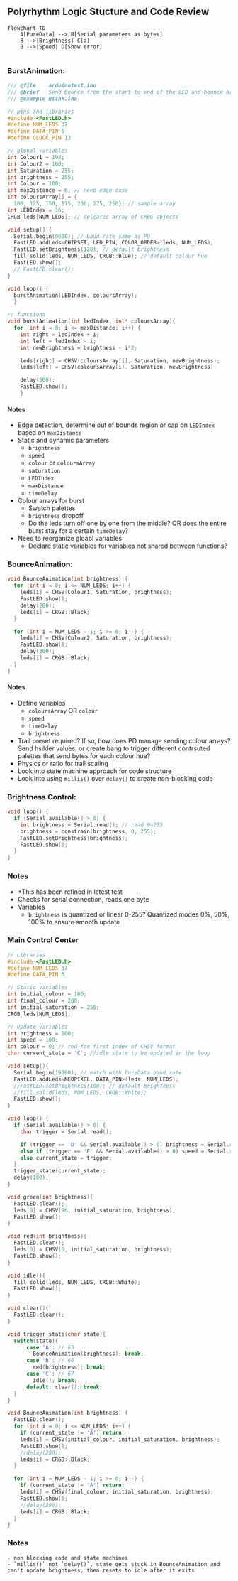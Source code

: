 ## Polyrhythm Logic Stucture and Code Review

```mermaid
flowchart TD
    A[PureData] --> B[Serial parameters as bytes]
    B -->|Brightness| C[a]
    B -->|Speed| D[Show error]
    

```

### BurstAnimation:
```cpp
/// @file    arduinotest.ino
/// @brief   Send bounce from the start to end of the LED and bounce back.
/// @example Blink.ino

// pins and libraries
#include <FastLED.h>
#define NUM_LEDS 37
#define DATA_PIN 6
#define CLOCK_PIN 13

// global variables
int Colour1 = 192; 
int Colour2 = 160; 
int Saturation = 255; 
int brightness = 255;
int Colour = 100; 
int maxDistance = 6; // need edge case
int coloursArray[] = {
  100, 125, 150, 175, 200, 225, 250}; // sample array
int LEDIndex = 16;
CRGB leds[NUM_LEDS]; // delcares array of CRBG objects

void setup() { 
  Serial.begin(9600); // baud rate same as PD
  FastLED.addLeds<CHIPSET, LED_PIN, COLOR_ORDER>(leds, NUM_LEDS);
  FastLED.setBrightness(128); // default brightness
  fill_solid(leds, NUM_LEDS, CRGB::Blue); // default colour hue
  FastLED.show();
  // FastLED.clear();
}

void loop() { 
  burstAnimation(LEDIndex, coloursArray);
  }

// functions
void burstAnimation(int ledIndex, int* coloursArray){
  for (int i = 0; i <= maxDistance; i++) {
    int right = ledIndex + i;
    int left = ledIndex - i;
    int newBrightness = brightness - i*2;

    leds[right] = CHSV(coloursArray[i], Saturation, newBrightness); 
    leds[left] = CHSV(coloursArray[i], Saturation, newBrightness); 

    delay(500); 
    FastLED.show();
    }
```

#### Notes
- Edge detection, determine out of bounds region or cap on `LEDIndex` based on `maxDistance`
- Static and dynamic parameters
    - `brightness`
    - `speed`
    - `colour` or `coloursArray`
    - `saturation`
    - `LEDIndex`
    - `maxDistance`
    - `timeDelay`
- Colour arrays for burst
    - Swatch palettes
    - `brightness` dropoff
    - Do the leds turn off one by one from the middle? OR does the entire burst stay for a certain `timeDelay`?
- Need to reorganize gloabl variables
    - Declare static variables for variables not shared between functions?


### BounceAnimation:
```cpp
void BounceAnimation(int brightness) {
  for (int i = 0; i <= NUM_LEDS; i++) {
    leds[i] = CHSV(Colour1, Saturation, brightness);
    FastLED.show();
    delay(200);
    leds[i] = CRGB::Black;
  }

  for (int i = NUM_LEDS - 1; i >= 0; i--) {
    leds[i] = CHSV(Colour2, Saturation, brightness);
    FastLED.show();
    delay(200);
    leds[i] = CRGB::Black;
  }
}
```
#### Notes
- Define variables
    - `coloursArray` OR `colour`
    - `speed`
    - `timeDelay`
    - `brightness` 
- Trail preset required? If so, how does PD manage sending colour arrays? Send hsilder values, or create bang to trigger different contrsuted palettes that send bytes for each colour hue? 
- Physics or ratio for trail scaling
- Look into state machine approach for code structure
- Look into using `millis()` over `delay()` to create non-blocking code


### Brightness Control:
```cpp
void loop() {
  if (Serial.available() > 0) {
    int brightness = Serial.read(); // read 0–255
    brightness = constrain(brightness, 0, 255);
    FastLED.setBrightness(brightness);
    FastLED.show();
  }
}
```
### Notes
- *This has been refined in latest test
- Checks for serial connection, reads one byte
- Variables
    - `brightness` is quantized or linear 0-255?
        Quantized modes 0%, 50%, 100% to ensure smooth update


### Main Control Center
```cpp
// Libraries
#include <FastLED.h>
#define NUM_LEDS 37
#define DATA_PIN 6

// Static variables
int initial_colour = 100;
int final_colour = 200;
int initial_saturation = 255;
CRGB leds[NUM_LEDS]; 

// Update variables
int brightness = 100;
int speed = 100;
int colour = 0; // red for first index of CHSV format 
char current_state = 'C'; //idle state to be updated in the loop

void setup(){
  Serial.begin(19200); // match with PureData baud rate
  FastLED.addLeds<NEOPIXEL, DATA_PIN>(leds, NUM_LEDS);
  //FastLED.setBrightness(100); // default brightness
  //fill_solid(leds, NUM_LEDS, CRGB::White);
  FastLED.show();
}

void loop() {
  if (Serial.available() > 0) {
    char trigger = Serial.read();

    if (trigger == 'D' && Serial.available() > 0) brightness = Serial.read();
    else if (trigger == 'E' && Serial.available() > 0) speed = Serial.read();
    else current_state = trigger;
  }
  trigger_state(current_state); 
  delay(100);
}

void green(int brightness){
  FastLED.clear();
  leds[0] = CHSV(96, initial_saturation, brightness);
  FastLED.show();
}

void red(int brightness){
  FastLED.clear();
  leds[0] = CHSV(0, initial_saturation, brightness);
  FastLED.show();
}

void idle(){
  fill_solid(leds, NUM_LEDS, CRGB::White);
  FastLED.show();
}

void clear(){
  FastLED.clear();
}

void trigger_state(char state){
  switch(state){
      case 'A': // 65 
        BounceAnimation(brightness); break;
      case 'B': // 66
        red(brightness); break;
      case 'C': // 67
        idle(); break;
      default: clear(); break;
  }
}

void BounceAnimation(int brightness) {
  FastLED.clear();
  for (int i = 0; i <= NUM_LEDS; i++) {
    if (current_state != 'A') return;
    leds[i] = CHSV(initial_colour, initial_saturation, brightness);
    FastLED.show();
    //delay(200);
    leds[i] = CRGB::Black;
  }

  for (int i = NUM_LEDS - 1; i >= 0; i--) {
    if (current_state != 'A') return;
    leds[i] = CHSV(final_colour, initial_saturation, brightness);
    FastLED.show();
    //delay(200);
    leds[i] = CRGB::Black;
  }
}
```
### Notes
    - non blocking code and state machines
    - `millis()` not `delay()`, state gets stuck in BounceAnimation and can't update brightness, then resets to idle after it exits